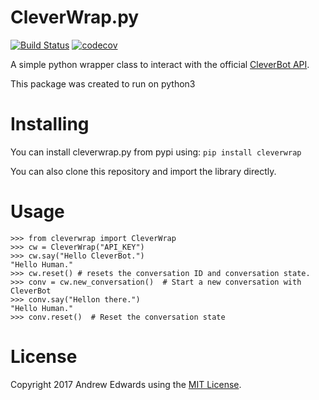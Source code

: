 # CleverWrap.py
[![Build Status](https://travis-ci.com/snoonetIRC/cleverwrap.py.svg?branch=master)](https://travis-ci.com/snoonetIRC/cleverwrap2)
[![codecov](https://codecov.io/gh/snoonetIRC/cleverwrap.py/branch/master/graph/badge.svg)](https://codecov.io/gh/snoonetIRC/cleverwrap2)

A simple python wrapper class to interact with the official [CleverBot API](http://www.cleverbot.com/api).

This package was created to run on python3

# Installing

You can install cleverwrap.py from pypi using: `pip install cleverwrap`

You can also clone this repository and import the library directly.

# Usage

```
>>> from cleverwrap import CleverWrap
>>> cw = CleverWrap("API_KEY")
>>> cw.say("Hello CleverBot.")
"Hello Human."
>>> cw.reset() # resets the conversation ID and conversation state.
>>> conv = cw.new_conversation()  # Start a new conversation with CleverBot
>>> conv.say("Hellon there.")
"Hello Human."
>>> conv.reset()  # Reset the conversation state
```

# License

Copyright 2017 Andrew Edwards using the [MIT License](http://opensource.org/licenses/MIT).

